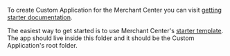 To create Custom Application for the Merchant Center you can visit [getting starter documentation](https://docs.commercetools.com/custom-applications/getting-started).

The easiest way to get started is to use Merchant Center's [starter template](https://docs.commercetools.com/custom-applications/getting-started#installing-a-starter-template). The app should live inside this folder and it should be the Custom Application's root folder.